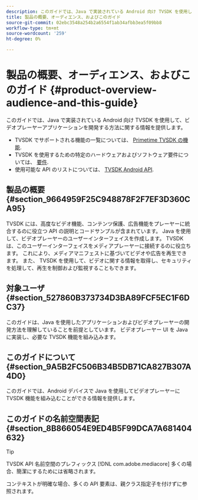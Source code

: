 ```yaml
---
description: このガイドでは、Java で実装されている Android 向け TVSDK を使用して、ビデオプレーヤーアプリケーションを開発する方法に関する情報を提供します。
title: 製品の概要、オーディエンス、およびこのガイド
source-git-commit: 02ebc3548a254b2a6554f1ab34afbb3ea5f09bb8
workflow-type: tm+mt
source-wordcount: '259'
ht-degree: 0%

---
```


# 製品の概要、オーディエンス、およびこのガイド {#product-overview-audience-and-this-guide}

このガイドでは、Java で実装されている Android 向け TVSDK を使用して、ビデオプレーヤーアプリケーションを開発する方法に関する情報を提供します。

<!--<a id="section_FC24E86A2E6442B8A3769160769BBDFA"></a>-->

* TVSDK でサポートされる機能の一覧については、 [Primetime TVSDK の機能](../../tvsdk-2.7-for-android/overview-prod-audience-guide/c-psdk-android-2.7-overview-of-the-player.md).
* TVSDK を使用するための特定のハードウェアおよびソフトウェア要件については、 [要件](../../tvsdk-2.7-for-android/c-psdk-android-2.7-requirements.md).
* 使用可能な API のリストについては、 [TVSDK Android API](https://help.adobe.com/en_US/primetime/api/psdk/javadoc_2.7/).

## 製品の概要 {#section_9664959F25C948878F2F7EF3D360CA95}

TVSDK には、高度なビデオ機能、コンテンツ保護、広告機能をプレーヤーに統合するのに役立つ API の説明とコードサンプルが含まれています。 Java を使用して、ビデオプレーヤーのユーザーインターフェイスを作成します。 TVSDK は、このユーザーインターフェイスをメディアプレーヤーに接続するのに役立ちます。 これにより、メディアマニフェストに基づいてビデオや広告を再生できます。 また、 TVSDK を使用して、ビデオに関する情報を取得し、セキュリティを処理して、再生を制御および監視することもできます。

## 対象ユーザ {#section_527860B373734D3BA89FCF5EC1F6DC37}

このガイドは、Java を使用したアプリケーションおよびビデオプレーヤーの開発方法を理解していることを前提としています。 ビデオプレーヤー UI を Java に実装し、必要な TVSDK 機能を組み込みます。

## このガイドについて {#section_9A5B2FC506B34B5DB71CA827B307A4D0}

このガイドでは、Android デバイスで Java を使用してビデオプレーヤーに TVSDK 機能を組み込むことができる情報を提供します。

## このガイドの名前空間表記 {#section_8B866054E9ED4B5F99DCA7A681404632}

>[!TIP]
>
>TVSDK API 名前空間のプレフィックス [!DNL com.adobe.mediacore] 多くの場合、簡潔にするためには省略されます。
>
>コンテキストが明確な場合、多くの API 要素は、親クラス指定子を付けずに参照されます。
